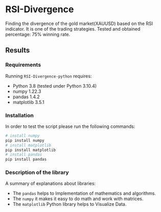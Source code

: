 # RSI-Divergence
Finding the divergence of the gold market(XAUUSD) based on the RSI indicator. It is one of the trading strategies. Tested and obtained percentage: 75% winning rate.

## Results


### Requirements
Running `RSI-Divergence-python` requires:
* Python 3.8 (tested under Python 3.10.4)
* numpy 1.22.3
* pandas 1.4.2
* matplotlib 3.5.1

### Installation
In order to test the script please run the following commands:
```sh
# install numpy
pip install numpy
# install matplotlib
pip install matplotlib
# install pandas
pip install pandas
```

### Description of the library
A summary of explanations about libraries:
* The `pandas` helps to Implementation of mathematics and algorithms.
* The `numpy` it makes it easy to do math and work with matrices.
* The `matplotlib` Python  library helps to Visualize Data.
